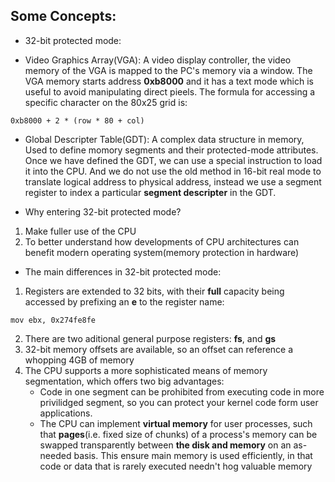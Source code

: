 ## Some Concepts:
* 32-bit protected mode: 

* Video Graphics Array(VGA): A video display controller, the video memory of the VGA is mapped to the PC's memory via a window. The VGA memory starts address **0xb8000** and it has a text mode which is useful to avoid manipulating direct pieels.
The formula for accessing a specific character on the 80x25 grid is:
``` 
0xb8000 + 2 * (row * 80 + col)
``` 

* Global Descripter Table(GDT): A complex data structure in memory, Used to define momory segments and their protected-mode attributes. Once we have defined the GDT, we can use
a special instruction to load it into the CPU. And we do not use the old method in 16-bit real mode to translate logical address to physical address, instead we use a segment register to index a particular  **segment descripter** in the GDT. 


* Why entering 32-bit protected mode?
1. Make fuller use of the CPU
2. To better understand how developments of CPU architectures can benefit modern operating system(memory protection in hardware)

* The main differences in 32-bit protected mode:
1. Registers are extended to 32 bits, with their **full**  capacity being accessed by prefixing an **e** to the register name: 
``` 
mov ebx, 0x274fe8fe 
```
2. There are two aditional general purpose registers: **fs**, and **gs**
3. 32-bit memory offsets are available, so an offset can reference a whopping 4GB of memory
4. The CPU supports a more sophisticated means of memory segmentation, which offers two big advantages:
    * Code in one segment can be prohibited from executing code in more privilidged segment, so you can protect your kernel code form user applications.
    * The CPU can implement **virtual memory** for user processes, such that **pages**(i.e. fixed size of chunks) of a process's memory can be swapped transparently between **the disk and memory** on an as-needed basis.
This ensure main memory is used efficiently, in that code or data that is rarely executed needn't hog valuable memory

